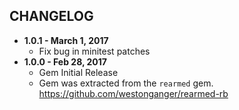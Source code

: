 CHANGELOG
---------

- **1.0.1 - March 1, 2017**
  - Fix bug in minitest patches
- **1.0.0 - Feb 28, 2017**
  - Gem Initial Release
  - Gem was extracted from the `rearmed` gem. https://github.com/westonganger/rearmed-rb
